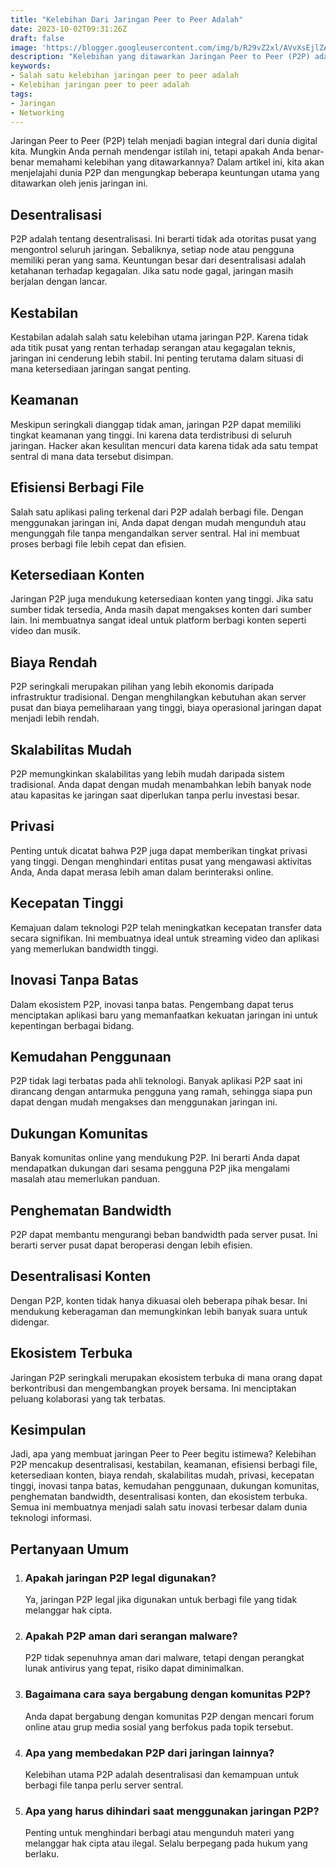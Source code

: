 ```yaml
---
title: "Kelebihan Dari Jaringan Peer to Peer Adalah"
date: 2023-10-02T09:31:26Z
draft: false
image: 'https://blogger.googleusercontent.com/img/b/R29vZ2xl/AVvXsEjlZAErc_WJ2Q8EoAuL5J-8eRpFDM7bkUScNy4e6j2JzHYe6FM8zPIuhyLFFX1J7ZySwjab9EyrGfpyH5XyUlPJ_WC45zn6MCh0B9hxqE105CWkL5l9H0nKiYgTO-xdo1gFvNmVGdZpGEtfVQA8iPTovDzpI4z0vNERm8-2WSAJjnF7cDZTXrgL0hP6Qo8/s480/Kelebihan%20Dari%20Jaringan%20Peer%20to%20Peer%20Adalah.webp'
description: "Kelebihan yang ditawarkan Jaringan Peer to Peer (P2P) adalah Desentralisasi, Kestabilan, Keamanan, Efisiensi Berbagi File, Ketersediaan Konten, Biaya Rendah, Skalabilitas Mudah, Privasi, Kecepatan Tinggi.."
keywords:
- Salah satu kelebihan jaringan peer to peer adalah
- Kelebihan jaringan peer to peer adalah
tags:
- Jaringan
- Networking
---
```


Jaringan Peer to Peer (P2P) telah menjadi bagian integral dari dunia digital kita. Mungkin Anda pernah mendengar istilah ini, tetapi apakah Anda benar-benar memahami kelebihan yang ditawarkannya? Dalam artikel ini, kita akan menjelajahi dunia P2P dan mengungkap beberapa keuntungan utama yang ditawarkan oleh jenis jaringan ini.

## **Desentralisasi**

P2P adalah tentang desentralisasi. Ini berarti tidak ada otoritas pusat yang mengontrol seluruh jaringan. Sebaliknya, setiap node atau pengguna memiliki peran yang sama. Keuntungan besar dari desentralisasi adalah ketahanan terhadap kegagalan. Jika satu node gagal, jaringan masih berjalan dengan lancar.

## **Kestabilan**

Kestabilan adalah salah satu kelebihan utama jaringan P2P. Karena tidak ada titik pusat yang rentan terhadap serangan atau kegagalan teknis, jaringan ini cenderung lebih stabil. Ini penting terutama dalam situasi di mana ketersediaan jaringan sangat penting.

## **Keamanan**

Meskipun seringkali dianggap tidak aman, jaringan P2P dapat memiliki tingkat keamanan yang tinggi. Ini karena data terdistribusi di seluruh jaringan. Hacker akan kesulitan mencuri data karena tidak ada satu tempat sentral di mana data tersebut disimpan.

## **Efisiensi Berbagi File**

Salah satu aplikasi paling terkenal dari P2P adalah berbagi file. Dengan menggunakan jaringan ini, Anda dapat dengan mudah mengunduh atau mengunggah file tanpa mengandalkan server sentral. Hal ini membuat proses berbagi file lebih cepat dan efisien.

## **Ketersediaan Konten**

Jaringan P2P juga mendukung ketersediaan konten yang tinggi. Jika satu sumber tidak tersedia, Anda masih dapat mengakses konten dari sumber lain. Ini membuatnya sangat ideal untuk platform berbagi konten seperti video dan musik.

## **Biaya Rendah**

P2P seringkali merupakan pilihan yang lebih ekonomis daripada infrastruktur tradisional. Dengan menghilangkan kebutuhan akan server pusat dan biaya pemeliharaan yang tinggi, biaya operasional jaringan dapat menjadi lebih rendah.

## **Skalabilitas Mudah**

P2P memungkinkan skalabilitas yang lebih mudah daripada sistem tradisional. Anda dapat dengan mudah menambahkan lebih banyak node atau kapasitas ke jaringan saat diperlukan tanpa perlu investasi besar.

## **Privasi**

Penting untuk dicatat bahwa P2P juga dapat memberikan tingkat privasi yang tinggi. Dengan menghindari entitas pusat yang mengawasi aktivitas Anda, Anda dapat merasa lebih aman dalam berinteraksi online.

## **Kecepatan Tinggi**

Kemajuan dalam teknologi P2P telah meningkatkan kecepatan transfer data secara signifikan. Ini membuatnya ideal untuk streaming video dan aplikasi yang memerlukan bandwidth tinggi.

## **Inovasi Tanpa Batas**

Dalam ekosistem P2P, inovasi tanpa batas. Pengembang dapat terus menciptakan aplikasi baru yang memanfaatkan kekuatan jaringan ini untuk kepentingan berbagai bidang.

## **Kemudahan Penggunaan**

P2P tidak lagi terbatas pada ahli teknologi. Banyak aplikasi P2P saat ini dirancang dengan antarmuka pengguna yang ramah, sehingga siapa pun dapat dengan mudah mengakses dan menggunakan jaringan ini.

## **Dukungan Komunitas**

Banyak komunitas online yang mendukung P2P. Ini berarti Anda dapat mendapatkan dukungan dari sesama pengguna P2P jika mengalami masalah atau memerlukan panduan.

## **Penghematan Bandwidth**

P2P dapat membantu mengurangi beban bandwidth pada server pusat. Ini berarti server pusat dapat beroperasi dengan lebih efisien.

## **Desentralisasi Konten**

Dengan P2P, konten tidak hanya dikuasai oleh beberapa pihak besar. Ini mendukung keberagaman dan memungkinkan lebih banyak suara untuk didengar.

## **Ekosistem Terbuka**

Jaringan P2P seringkali merupakan ekosistem terbuka di mana orang dapat berkontribusi dan mengembangkan proyek bersama. Ini menciptakan peluang kolaborasi yang tak terbatas.

## **Kesimpulan**

Jadi, apa yang membuat jaringan Peer to Peer begitu istimewa? Kelebihan P2P mencakup desentralisasi, kestabilan, keamanan, efisiensi berbagi file, ketersediaan konten, biaya rendah, skalabilitas mudah, privasi, kecepatan tinggi, inovasi tanpa batas, kemudahan penggunaan, dukungan komunitas, penghematan bandwidth, desentralisasi konten, dan ekosistem terbuka. Semua ini membuatnya menjadi salah satu inovasi terbesar dalam dunia teknologi informasi.

## **Pertanyaan Umum**

1. ### Apakah jaringan P2P legal digunakan?
   Ya, jaringan P2P legal jika digunakan untuk berbagi file yang tidak melanggar hak cipta.

2. ### Apakah P2P aman dari serangan malware?
   P2P tidak sepenuhnya aman dari malware, tetapi dengan perangkat lunak antivirus yang tepat, risiko dapat diminimalkan.

3. ### Bagaimana cara saya bergabung dengan komunitas P2P?
   Anda dapat bergabung dengan komunitas P2P dengan mencari forum online atau grup media sosial yang berfokus pada topik tersebut.

4. ### Apa yang membedakan P2P dari jaringan lainnya?
   Kelebihan utama P2P adalah desentralisasi dan kemampuan untuk berbagi file tanpa perlu server sentral.

5. ### Apa yang harus dihindari saat menggunakan jaringan P2P?
   Penting untuk menghindari berbagi atau mengunduh materi yang melanggar hak cipta atau ilegal. Selalu berpegang pada hukum yang berlaku.